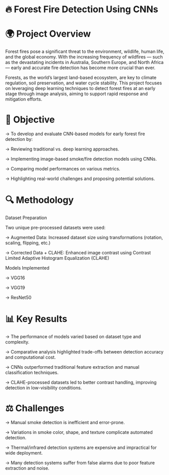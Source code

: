 # 🔥 Forest Fire Detection Using CNNs
# 🌍 Project Overview
Forest fires pose a significant threat to the environment, wildlife, human life, and the global economy. With the increasing frequency of wildfires — such as the devastating incidents in Australia, Southern Europe, and North Africa — early and accurate fire detection has become more crucial than ever.

Forests, as the world’s largest land-based ecosystem, are key to climate regulation, soil preservation, and water cycle stability. This project focuses on leveraging deep learning techniques to detect forest fires at an early stage through image analysis, aiming to support rapid response and mitigation efforts.

# 🧠 Objective
-> To develop and evaluate CNN-based models for early forest fire detection by:

-> Reviewing traditional vs. deep learning approaches.

-> Implementing image-based smoke/fire detection models using CNNs.

-> Comparing model performances on various metrics.

-> Highlighting real-world challenges and proposing potential solutions.

# 🔍 Methodology
Dataset Preparation

Two unique pre-processed datasets were used:

-> Augmented Data: Increased dataset size using transformations (rotation, scaling, flipping, etc.)

-> Corrected Data + CLAHE: Enhanced image contrast using Contrast Limited Adaptive Histogram Equalization (CLAHE)

Models Implemented

-> VGG16

-> VGG19

-> ResNet50


# 📊 Key Results
-> The performance of models varied based on dataset type and complexity.

-> Comparative analysis highlighted trade-offs between detection accuracy and computational cost.

-> CNNs outperformed traditional feature extraction and manual classification techniques.

-> CLAHE-processed datasets led to better contrast handling, improving detection in low-visibility conditions.

# ⚖️ Challenges
-> Manual smoke detection is inefficient and error-prone.

-> Variations in smoke color, shape, and texture complicate automated detection.

-> Thermal/infrared detection systems are expensive and impractical for wide deployment.

-> Many detection systems suffer from false alarms due to poor feature extraction and noise.
